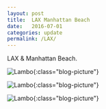 ```yaml
---
layout: post
title:  LAX Manhattan Beach
date:   2016-07-01
categories: update
permalink: /LAX/
---
```


LAX & Manhattan Beach.

![Lambo](https://c2.staticflickr.com/8/7416/27761393355_b425678015_b.jpg){:class="blog-picture"}

![Lambo](https://c1.staticflickr.com/9/8089/8523986301_03092e41c4_b.jpg){:class="blog-picture"}

![Lambo](https://c1.staticflickr.com/9/8089/8523986301_03092e41c4_b.jpg){:class="blog-picture"}
